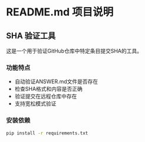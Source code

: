 # README.md 项目说明

## SHA 验证工具

这是一个用于验证GitHub仓库中特定条目提交SHA的工具。

### 功能特点
- 自动验证ANSWER.md文件是否存在
- 检查SHA格式和内容是否正确
- 验证提交在远程仓库中存在
- 支持宽松模式验证

### 安装依赖
```bash
pip install -r requirements.txt